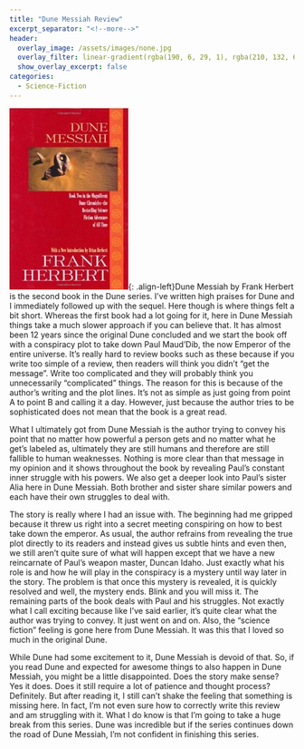```yaml
---
title: "Dune Messiah Review"
excerpt_separator: "<!--more-->"
header:
  overlay_image: /assets/images/none.jpg
  overlay_filter: linear-gradient(rgba(190, 6, 29, 1), rgba(210, 132, 66, 1))
  show_overlay_excerpt: false
categories:
  - Science-Fiction
---
```

![dune-messiah-cover](/assets/images/dune-messiah.jpg){: .align-left}Dune Messiah by Frank Herbert is the second book in the Dune series. I’ve written high praises for Dune and I immediately followed up with the sequel. Here though is where things felt a bit short. Whereas the first book had a lot going for it, here in Dune Messiah things take a much slower approach if you can believe that. It has almost been 12 years since the original Dune concluded and we start the book off with a conspiracy plot to take down Paul Maud’Dib, the now Emperor of the entire universe. It’s really hard to review books such as these because if you write too simple of a review, then readers will think you didn’t “get the message”. Write too complicated and they will probably think you unnecessarily “complicated” things. The reason for this is because of the author’s writing and the plot lines. It’s not as simple as just going from point A to point B and calling it a day. However, just because the author tries to be sophisticated does not mean that the book is a great read.

What I ultimately got from Dune Messiah is the author trying to convey his point that no matter how powerful a person gets and no matter what he get’s labeled as, ultimately they are still humans and therefore are still fallible to human weaknesses. Nothing is more clear than that message in my opinion and it shows throughout the book by revealing Paul’s constant inner struggle with his powers. We also get a deeper look into Paul’s sister Alia here in Dune Messiah. Both brother and sister share similar powers and each have their own struggles to deal with.

The story is really where I had an issue with. The beginning had me gripped because it threw us right into a secret meeting conspiring on how to best take down the emperor. As usual, the author refrains from revealing the true plot directly to its readers and instead gives us subtle hints and even then, we still aren’t quite sure of what will happen except that we have a new reincarnate of Paul’s weapon master, Duncan Idaho. Just exactly what his role is and how he will play in the conspiracy is a mystery until way later in the story. The problem is that once this mystery is revealed, it is quickly resolved and well, the mystery ends. Blink and you will miss it. The remaining parts of the book deals with Paul and his struggles. Not exactly what I call exciting because like I’ve said earlier, it’s quite clear what the author was trying to convey. It just went on and on. Also, the “science fiction” feeling is gone here from Dune Messiah. It was this that I loved so much in the original Dune.

While Dune had some excitement to it, Dune Messiah is devoid of that. So, if you read Dune and expected for awesome things to also happen in Dune Messiah, you might be a little disappointed. Does the story make sense? Yes it does. Does it still require a lot of patience and thought process? Definitely. But after reading it, I still can’t shake the feeling that something is missing here. In fact, I’m not even sure how to correctly write this review and am struggling with it. What I do know is that I’m going to take a huge break from this series. Dune was incredible but if the series continues down the road of Dune Messiah, I’m not confident in finishing this series.